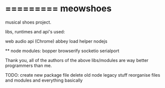 =========
meowshoes
=========

musical shoes project.

libs, runtimes and api's used: 


web audio api (Chrome)
abbey load helper
nodejs

** node modules:
bopper
browserify
socketio
serialport

Thank you, all of the authors of the above libs/modules are way better programmers than me.

TODO:
create new package file
delete old node legacy stuff
reorganise files and modules and everything basically
